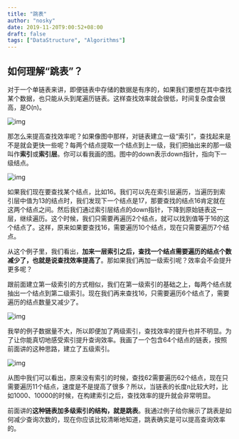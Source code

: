 ```yaml
---
title: "跳表"
author: "nosky"
date: 2019-11-20T9:00:52+08:00
draft: false
tags: ["DataStructure", "Algorithms"]
---
```


## 如何理解“跳表”？

对于一个单链表来讲，即便链表中存储的数据是有序的，如果我们要想在其中查找某个数据，也只能从头到尾遍历链表。这样查找效率就会很低，时间复杂度会很高，是O(n)。

![img](https://static001.geekbang.org/resource/image/e1/6d/e18303fcedc068e5a168de04df956f6d.jpg)

那怎么来提高查找效率呢？如果像图中那样，对链表建立一级“索引”，查找起来是不是就会更快一些呢？每两个结点提取一个结点到上一级，我们把抽出来的那一级叫作**索引**或**索引层**。你可以看我画的图。图中的down表示down指针，指向下一级结点。

![img](https://static001.geekbang.org/resource/image/14/8e/14753c824a5ee4a976ea799727adc78e.jpg)

如果我们现在要查找某个结点，比如16。我们可以先在索引层遍历，当遍历到索引层中值为13的结点时，我们发现下一个结点是17，那要查找的结点16肯定就在这两个结点之间。然后我们通过索引层结点的down指针，下降到原始链表这一层，继续遍历。这个时候，我们只需要再遍历2个结点，就可以找到值等于16的这个结点了。这样，原来如果要查找16，需要遍历10个结点，现在只需要遍历7个结点。

从这个例子里，我们看出，**加来一层索引之后，查找一个结点需要遍历的结点个数减少了，也就是说查找效率提高了**。那如果我们再加一级索引呢？效率会不会提升更多呢？

跟前面建立第一级索引的方式相似，我们在第一级索引的基础之上，每两个结点就抽出一个结点到第二级索引。现在我们再来查找16，只需要遍历6个结点了，需要遍历的结点数量又减少了。

![img](https://static001.geekbang.org/resource/image/49/65/492206afe5e2fef9f683c7cff83afa65.jpg)

我举的例子数据量不大，所以即便加了两级索引，查找效率的提升也并不明显。为了让你能真切地感受索引提升查询效率。我画了一个包含64个结点的链表，按照前面讲的这种思路，建立了五级索引。

![img](https://static001.geekbang.org/resource/image/46/a9/46d283cd82c987153b3fe0c76dfba8a9.jpg)

从图中我们可以看出，原来没有索引的时候，查找62需要遍历62个结点，现在只需要遍历11个结点，速度是不是提高了很多？所以，当链表的长度n比较大时，比如1000、10000的时候，在构建索引之后，查找效率的提升就会非常明显。

前面讲的**这种链表加多级索引的结构，就是跳表**。我通过例子给你展示了跳表是如何减少查询次数的，现在你应该比较清晰地知道，跳表确实是可以提高查询效率的。